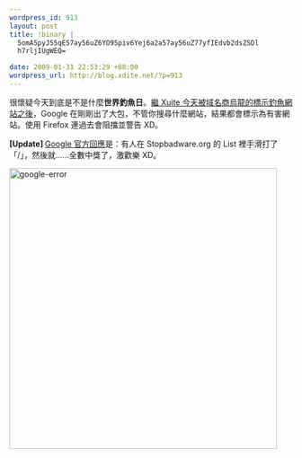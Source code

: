 ```yaml
--- 
wordpress_id: 913
layout: post
title: !binary |
  5omA5pyJ55qE57ay56uZ6YO95piv6Yej6a2a57ay56uZ77yfIEdvb2dsZSDl
  h7rljIUgWEQ=

date: 2009-01-31 22:53:29 +08:00
wordpress_url: http://blog.xdite.net/?p=913
---
```

很懷疑今天到底是不是什麼<strong>世界釣魚日</strong>。<a href="http://blog.xdite.net/?p=902">繼 Xuite 今天被域名商烏龍的標示釣魚網站之後</a>，Google 在剛剛出了大包，不管你搜尋什麼網站，結果都會標示為有害網站。使用 Firefox 連過去會阻擋並警告 XD。

<strong>[Update] </strong><a href="http://googleblog.blogspot.com/2009/01/this-site-may-harm-your-computer-on.html">Google 官方回應</a>是：有人在 Stopbadware.org 的 List 裡手滑打了「/」，然後就……全數中獎了，激歡樂 XD。

<a href="http://www.flickr.com/photos/xdite/3240662501/" title="Flickr 上 xdite 的 google-error"><img src="http://farm4.static.flickr.com/3412/3240662501_dda7db2bca.jpg" width="476" height="500" alt="google-error" /></a>
